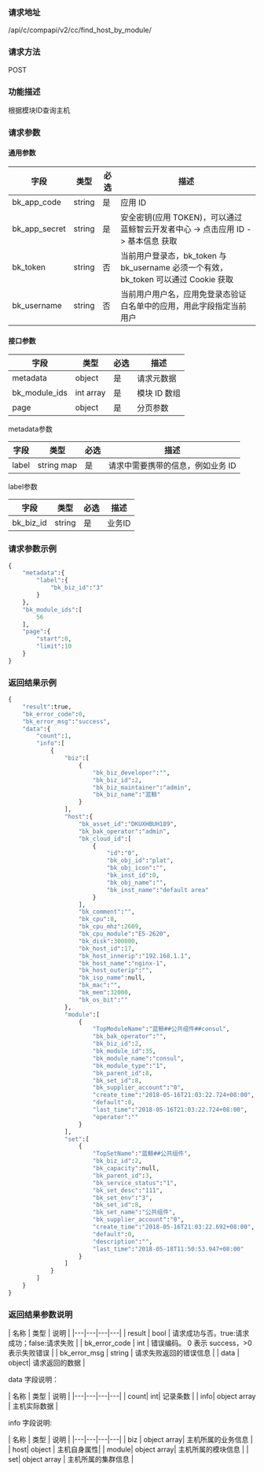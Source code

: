
### 请求地址

/api/c/compapi/v2/cc/find_host_by_module/



### 请求方法

POST


### 功能描述

根据模块ID查询主机

### 请求参数


#### 通用参数

| 字段 | 类型 | 必选 |  描述 |
|-----------|------------|--------|------------|
| bk_app_code  |  string    | 是 | 应用 ID     |
| bk_app_secret|  string    | 是 | 安全密钥(应用 TOKEN)，可以通过 蓝鲸智云开发者中心 -&gt; 点击应用 ID -&gt; 基本信息 获取 |
| bk_token     |  string    | 否 | 当前用户登录态，bk_token 与 bk_username 必须一个有效，bk_token 可以通过 Cookie 获取 |
| bk_username  |  string    | 否 | 当前用户用户名，应用免登录态验证白名单中的应用，用此字段指定当前用户 |

#### 接口参数

| 字段                |  类型      | 必选   |  描述                       |
|---------------------|------------|--------|-----------------------------|
| metadata           | object     | 是     | 请求元数据                      |
| bk_module_ids | int array     | 是     | 模块 ID 数组 |
| page                | object     | 是     | 分页参数                    |

metadata参数

| 字段                |  类型      | 必选   |  描述                       |
|---------------------|------------|--------|-----------------------------|
| label           | string map     | 是     | 请求中需要携带的信息，例如业务 ID |

label参数

| 字段                |  类型      | 必选   |  描述                       |
|---------------------|------------|--------|-----------------------------|
| bk_biz_id           | string      | 是     | 业务ID |


### 请求参数示例

```python
{
    "metadata":{
        "label":{
            "bk_biz_id":"3"
        }
    },
    "bk_module_ids":[
        56
    ],
    "page":{
        "start":0,
        "limit":10
    }
}
```

### 返回结果示例

```python
{
    "result":true,
    "bk_error_code":0,
    "bk_error_msg":"success",
    "data":{
        "count":1,
        "info":[
            {
                "biz":[
                    {
                        "bk_biz_developer":"",
                        "bk_biz_id":2,
                        "bk_biz_maintainer":"admin",
                        "bk_biz_name":"蓝鲸"
                    }
                ],
                "host":{
                    "bk_asset_id":"DKUXHBUH189",
                    "bk_bak_operator":"admin",
                    "bk_cloud_id":[
                        {
                            "id":"0",
                            "bk_obj_id":"plat",
                            "bk_obj_icon":"",
                            "bk_inst_id":0,
                            "bk_obj_name":"",
                            "bk_inst_name":"default area"
                        }
                    ],
                    "bk_comment":"",
                    "bk_cpu":8,
                    "bk_cpu_mhz":2609,
                    "bk_cpu_module":"E5-2620",
                    "bk_disk":300000,
                    "bk_host_id":17,
                    "bk_host_innerip":"192.168.1.1",
                    "bk_host_name":"nginx-1",
                    "bk_host_outerip":"",
                    "bk_isp_name":null,
                    "bk_mac":"",
                    "bk_mem":32000,
                    "bk_os_bit":""
                },
                "module":[
                    {
                        "TopModuleName":"蓝鲸##公共组件##consul",
                        "bk_bak_operator":"",
                        "bk_biz_id":2,
                        "bk_module_id":35,
                        "bk_module_name":"consul",
                        "bk_module_type":"1",
                        "bk_parent_id":8,
                        "bk_set_id":8,
                        "bk_supplier_account":"0",
                        "create_time":"2018-05-16T21:03:22.724+08:00",
                        "default":0,
                        "last_time":"2018-05-16T21:03:22.724+08:00",
                        "operator":""
                    }
                ],
                "set":[
                    {
                        "TopSetName":"蓝鲸##公共组件",
                        "bk_biz_id":2,
                        "bk_capacity":null,
                        "bk_parent_id":3,
                        "bk_service_status":"1",
                        "bk_set_desc":"111",
                        "bk_set_env":"3",
                        "bk_set_id":8,
                        "bk_set_name":"公共组件",
                        "bk_supplier_account":"0",
                        "create_time":"2018-05-16T21:03:22.692+08:00",
                        "default":0,
                        "description":"",
                        "last_time":"2018-05-18T11:50:53.947+08:00"
                    }
                ]
            }
        ]
    }
}
```

### 返回结果参数说明

| 名称  | 类型  | 说明 |
|---|---|---|---|
| result | bool | 请求成功与否。true:请求成功；false:请求失败 |
| bk_error_code | int | 错误编码。 0 表示 success，>0 表示失败错误 |
| bk_error_msg | string | 请求失败返回的错误信息 |
| data | object| 请求返回的数据 |

data 字段说明：

| 名称  | 类型  | 说明 |
|---|---|---|---|
| count| int| 记录条数 |
| info| object array | 主机实际数据 |


info 字段说明:

| 名称  | 类型  | 说明 |
|---|---|---|---| 
| biz | object array| 主机所属的业务信息 |
| host| object | 主机自身属性|
| module| object array| 主机所属的模块信息 |
| set| object array | 主机所属的集群信息 |
